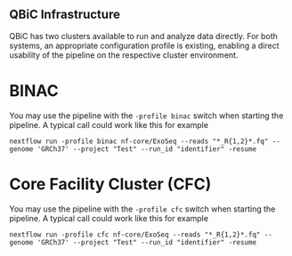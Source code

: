 ## QBiC Infrastructure

QBiC has two clusters available to run and analyze data directly. For both systems, an appropriate configuration profile is existing, enabling a direct usability of the pipeline on the respective cluster environment. 

# BINAC

You may use the pipeline with the `-profile binac` switch when starting the pipeline. A typical call could work like this for example
```
nextflow run -profile binac nf-core/ExoSeq --reads "*_R{1,2}*.fq" --genome 'GRCh37' --project "Test" --run_id "identifier" -resume
``` 
# Core Facility Cluster (CFC)

You may use the pipeline with the `-profile cfc` switch when starting the pipeline. A typical call could work like this for example
```
nextflow run -profile cfc nf-core/ExoSeq --reads "*_R{1,2}*.fq" --genome 'GRCh37' --project "Test" --run_id "identifier" -resume
``` 


